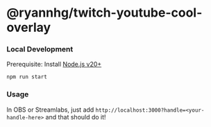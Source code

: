 # @ryannhg/twitch-youtube-cool-overlay


### Local Development

Prerequisite: Install [Node.js v20+](https://nodejs.org)

```
npm run start
```

### Usage

In OBS or Streamlabs, just add `http://localhost:3000?handle=<your-handle-here>` and that should do it!
